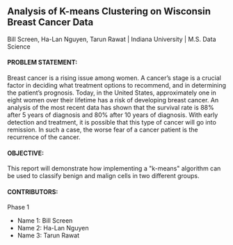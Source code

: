 ## Analysis of K-means Clustering on Wisconsin Breast Cancer Data

Bill Screen, Ha-Lan Nguyen, Tarun Rawat | Indiana University | M.S. Data Science

#### PROBLEM STATEMENT: 
Breast cancer is a rising issue among women. A cancer’s stage is a crucial factor in deciding what treatment options to recommend, and in determining the patient’s prognosis. Today, in the United States, approximately one in eight women over their lifetime has a risk of developing breast cancer. An analysis of the most recent data has shown that the survival rate is 88% after 5 years of diagnosis and 80% after 10 years of diagnosis. With early detection and treatment, it is possible that this type of cancer will go into remission. In such a case, the worse fear of a cancer patient is the recurrence of the cancer.

#### OBJECTIVE: 
This report will demonstrate how implementing a "k-means" algorithm can be used to classify benign and malign cells in two different groups.

#### CONTRIBUTORS:
Phase 1
- Name 1: Bill Screen
- Name 2: Ha-Lan Nguyen
- Name 3: Tarun Rawat
